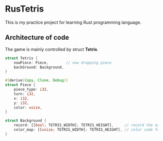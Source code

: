# RusTetris

This is my practice project for learning Rust programming language.

## Architecture of code
The game is mainly controlled by struct **Tetris**.

```rust
struct Tetris {
    nowPiece: Piece,        // now dropping piece
    backGround: Background,
}
```

```rust
#[derive(Copy, Clone, Debug)]
struct Piece {
    piece_type: i32,
    turn: i32,
    x: i32,
    y: i32,
    color: usize,
}
```


```rust
struct Background {
    record: [[bool; TETRIS_WIDTH]; TETRIS_HEIGHT],     // record the occupied block
    color_map: [[usize; TETRIS_WIDTH]; TETRIS_HEIGHT], // color code for each block
}
```
